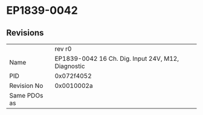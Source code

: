 # EP1839-0042

## Revisions
<table>
<tr>
<td></td>
<td>rev r0</td>
</tr>
<tr>
<td>Name</td>
<td>EP1839-0042 16 Ch. Dig. Input 24V, M12, Diagnostic</td>
</tr>
<tr>
<td>PID</td>
<td>0x072f4052</td>
</tr>
<tr>
<td>Revision No</td>
<td>0x0010002a</td>
</tr>
<tr>
<td>Same PDOs as</td>
<td></td>
</tr>
</table>
